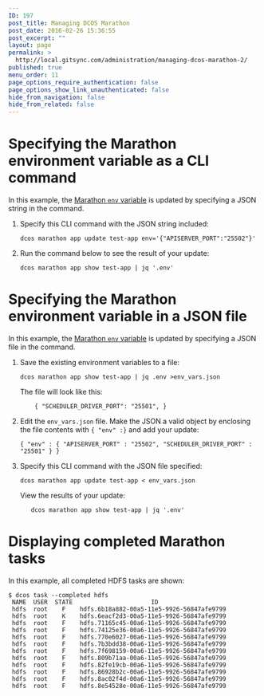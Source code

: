 ```yaml
---
ID: 197
post_title: Managing DCOS Marathon
post_date: 2016-02-26 15:36:55
post_excerpt: ""
layout: page
permalink: >
  http://local.gitsync.com/administration/managing-dcos-marathon-2/
published: true
menu_order: 11
page_options_require_authentication: false
page_options_show_link_unauthenticated: false
hide_from_navigation: false
hide_from_related: false
---
```

# Specifying the Marathon environment variable as a CLI command

In this example, the [Marathon `env` variable][1] is updated by specifying a JSON string in the command.

1.  Specify this CLI command with the JSON string included:
    
        dcos marathon app update test-app env='{"APISERVER_PORT":"25502"}'
        

2.  Run the command below to see the result of your update:
    
        dcos marathon app show test-app | jq '.env'
        

# Specifying the Marathon environment variable in a JSON file

In this example, the [Marathon `env` variable][1] is updated by specifying a JSON file in the command.

1.  Save the existing environment variables to a file:
    
        dcos marathon app show test-app | jq .env >env_vars.json
        
    
    The file will look like this:
    
            { "SCHEDULER_DRIVER_PORT": "25501", }
        

2.  Edit the `env_vars.json` file. Make the JSON a valid object by enclosing the file contents with `{ "env" :}` and add your update:
    
        { "env" : { "APISERVER_PORT" : "25502", "SCHEDULER_DRIVER_PORT" : "25501" } }
        

3.  Specify this CLI command with the JSON file specified:
    
        dcos marathon app update test-app < env_vars.json
        
    
    View the results of your update:
    
           dcos marathon app show test-app | jq '.env'
        

# Displaying completed Marathon tasks

In this example, all completed HDFS tasks are shown:

    $ dcos task --completed hdfs
     NAME  USER  STATE                      ID                    
     hdfs  root    F    hdfs.6b18a882-00a5-11e5-9926-56847afe9799 
     hdfs  root    K    hdfs.6eacf2d3-00a5-11e5-9926-56847afe9799 
     hdfs  root    F    hdfs.71165c45-00a6-11e5-9926-56847afe9799 
     hdfs  root    F    hdfs.74125e36-00a6-11e5-9926-56847afe9799 
     hdfs  root    F    hdfs.770e6027-00a6-11e5-9926-56847afe9799 
     hdfs  root    F    hdfs.7b3bdd38-00a6-11e5-9926-56847afe9799 
     hdfs  root    F    hdfs.7f698159-00a6-11e5-9926-56847afe9799 
     hdfs  root    F    hdfs.809b71aa-00a6-11e5-9926-56847afe9799 
     hdfs  root    F    hdfs.82fe19cb-00a6-11e5-9926-56847afe9799 
     hdfs  root    F    hdfs.86928b2c-00a6-11e5-9926-56847afe9799 
     hdfs  root    F    hdfs.8ac02f4d-00a6-11e5-9926-56847afe9799 
     hdfs  root    F    hdfs.8e54528e-00a6-11e5-9926-56847afe9799

 [1]: https://mesosphere.github.io/marathon/docs/task-environment-vars.html